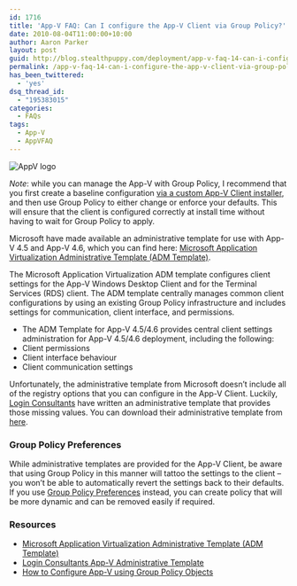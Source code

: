 ```yaml
---
id: 1716
title: 'App-V FAQ: Can I configure the App-V Client via Group Policy?'
date: 2010-08-04T11:00:00+10:00
author: Aaron Parker
layout: post
guid: http://blog.stealthpuppy.com/deployment/app-v-faq-14-can-i-configure-the-app-v-client-via-group-policy
permalink: /app-v-faq-14-can-i-configure-the-app-v-client-via-group-policy/
has_been_twittered:
  - 'yes'
dsq_thread_id:
  - "195383015"
categories:
  - FAQs
tags:
  - App-V
  - AppVFAQ
---
```

![AppV logo]({{site.baseurl}}/media/2010/06/AppVFAQLogo.png")

_Note_: while you can manage the App-V with Group Policy, I recommend that you first create a baseline configuration [via a custom App-V Client installer]({{site.baseurl}}/deployment/app-v-faq-12-how-do-i-create-a-silent-installation-for-the-app-v-client), and then use Group Policy to either change or enforce your defaults. This will ensure that the client is configured correctly at install time without having to wait for Group Policy to apply.

Microsoft have made available an administrative template for use with App-V 4.5 and App-V 4.6, which you can find here: [Microsoft Application Virtualization Administrative Template (ADM Template)](http://www.microsoft.com/downloads/details.aspx?displaylang=en&FamilyID=67cdf9d2-7e8e-4d76-a552-fd82dbbff9bc).

The Microsoft Application Virtualization ADM template configures client settings for the App-V Windows Desktop Client and for the Terminal Services (RDS) client. The ADM template centrally manages common client configurations by using an existing Group Policy infrastructure and includes settings for communication, client interface, and permissions.

  * The ADM Template for App-V 4.5/4.6 provides central client settings administration for App-V 4.5/4.6 deployment, including the following:
  * Client permissions
  * Client interface behaviour
  * Client communication settings

Unfortunately, the administrative template from Microsoft doesn’t include all of the registry options that you can configure in the App-V Client. Luckily, [Login Consultants](http://www.loginconsultants.com) have written an administrative template that provides those missing values. You can download their administrative template from [here](http://www.loginconsultants.com/index.php?option=com_docman&task=doc_details&gid=70&Itemid=149).

### Group Policy Preferences

While administrative templates are provided for the App-V Client, be aware that using Group Policy in this manner will tattoo the settings to the client – you won’t be able to automatically revert the settings back to their defaults. If you use [Group Policy Preferences](http://www.microsoft.com/downloads/details.aspx?FamilyID=42e30e3f-6f01-4610-9d6e-f6e0fb7a0790) instead, you can create policy that will be more dynamic and can be removed easily if required.

### Resources

  * [Microsoft Application Virtualization Administrative Template (ADM Template)](http://www.microsoft.com/downloads/details.aspx?displaylang=en&FamilyID=67cdf9d2-7e8e-4d76-a552-fd82dbbff9bc)
  * [Login Consultants App-V Administrative Template](http://www.loginconsultants.com/index.php?option=com_docman&task=doc_details&gid=70&Itemid=149)
  * [How to Configure App-V using Group Policy Objects](http://www.virtualizationadmin.com/articles-tutorials/application-virtualization-articles/configure-app-v-using-group-policy-objects.html)